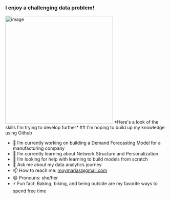 ### I enjoy a challenging data problem!
<img width="336" alt="image" src="https://user-images.githubusercontent.com/125685678/221373488-7fc9145b-db3a-42cf-85da-9d409a748882.png" src="drawing.jpg" alt="drawing" width="1000" length = '500'/>
*Here's a look of the skills I'm trying to develop further*  
## I'm hoping to build up my knowledge using Github

- 🔭 I’m currently working on building a Demand Forecasting Model for a manufacturing company
- 🌱 I’m currently learning about Network Structure and Personalization
- 🤔 I’m looking for help with learning to build models from scratch
- 💬 Ask me about my data analytics journey
- 📫 How to reach me: moymarias@gmail.com
- 😄 Pronouns: she/her
- ⚡ Fun fact: Baking, biking, and being outside are my favorite ways to spend free time
<!--
**MariaInData/MariaInData** is a ✨ _special_ ✨ repository because its `README.md` (this file) appears on your GitHub profile.
